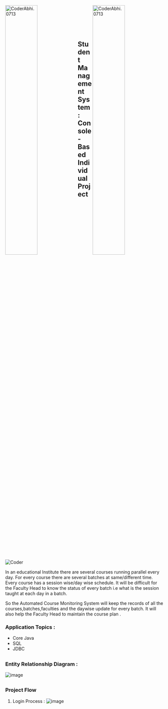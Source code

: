 <div>

<img width=45% title="Coder Abhi." alt="CoderAbhi.0713" align = left src="https://capsule-render.vercel.app/api?type=waving&color=gradient&customColorList=6,11,20&height=150&section=header&text=Learning-Hub&fontSize=40&fontColor=fff&animation=twinkling&fontAlignY=32"/>

<img width=45% title="Coder Abhi." alt="CoderAbhi.0713" align = right src="https://capsule-render.vercel.app/api?type=waving&color=gradient&customColorList=6,11,20&height=150&section=header&text=smiling-fold-7496&fontSize=40&fontColor=fff&animation=twinkling&fontAlignY=32"/>

</div>

</br></br></br></br>
## Student Management System : Console-Based Individual Project

 <!-- ![image](https://user-images.githubusercontent.com/105943862/200751675-ce7d2c83-e8e3-4fd8-87c8-da9186ede61d.png)
![image](https://user-images.githubusercontent.com/105943862/200753634-39bc8664-161e-4bac-9da1-b10f8fecf2b5.png) -->

<img src="https://user-images.githubusercontent.com/105943862/200754059-2452beb7-2471-411d-9caa-10f900dcb10b.png" alt="Coder" > 

In an educational  Institute there are several courses running parallel  every day. For every course there are several batches at same/different time. Every course has a session wise/day wise schedule. It will be difficult for the Faculty Head to know the status of every batch i.e what is the session taught at each day in a batch.

So the Automated Course Monitoring System will keep the records of all the courses,batches,faculties and the daywise update for every batch. It will also help the Faculty Head to maintain the course plan .
 
### Application Topics :
- Core Java
- SQL 
- JDBC


##
### Entity Relationship Diagram :
![image](https://user-images.githubusercontent.com/105943862/201519423-7cc24cf7-6798-41f2-9e94-c74370553948.png)

##
### Project Flow 
1. Login Process :
![image](https://user-images.githubusercontent.com/105943862/201520384-78aaf59a-a63b-4b07-bbeb-b1f88316a4e0.png)
